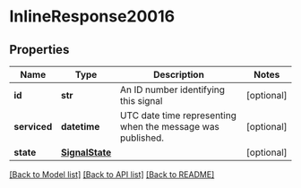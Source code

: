 # InlineResponse20016

## Properties
Name | Type | Description | Notes
------------ | ------------- | ------------- | -------------
**id** | **str** | An ID number identifying this signal | [optional] 
**serviced** | **datetime** | UTC date time representing when the message was published. | [optional] 
**state** | [**SignalState**](SignalState.md) |  | [optional] 

[[Back to Model list]](../README.md#documentation-for-models) [[Back to API list]](../README.md#documentation-for-api-endpoints) [[Back to README]](../README.md)

